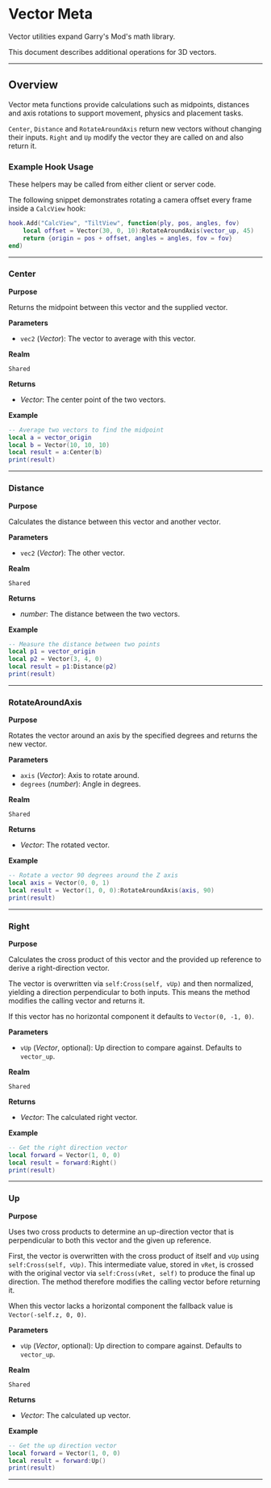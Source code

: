 # Vector Meta

Vector utilities expand Garry's Mod's math library.

This document describes additional operations for 3D vectors.

---

## Overview

Vector meta functions provide calculations such as midpoints, distances and axis rotations to support movement, physics and placement tasks.

`Center`, `Distance` and `RotateAroundAxis` return new vectors without changing their inputs. `Right` and `Up` modify the vector they are called on and also return it.

### Example Hook Usage

These helpers may be called from either client or server code.

The following snippet demonstrates rotating a camera offset every frame inside a `CalcView` hook:

```lua
hook.Add("CalcView", "TiltView", function(ply, pos, angles, fov)
    local offset = Vector(30, 0, 10):RotateAroundAxis(vector_up, 45)
    return {origin = pos + offset, angles = angles, fov = fov}
end)
```

---

### Center

**Purpose**

Returns the midpoint between this vector and the supplied vector.

**Parameters**

* `vec2` (*Vector*): The vector to average with this vector.

**Realm**

`Shared`

**Returns**

* *Vector*: The center point of the two vectors.

**Example**

```lua
-- Average two vectors to find the midpoint
local a = vector_origin
local b = Vector(10, 10, 10)
local result = a:Center(b)
print(result)
```

---

### Distance

**Purpose**

Calculates the distance between this vector and another vector.

**Parameters**

* `vec2` (*Vector*): The other vector.

**Realm**

`Shared`

**Returns**

* *number*: The distance between the two vectors.

**Example**

```lua
-- Measure the distance between two points
local p1 = vector_origin
local p2 = Vector(3, 4, 0)
local result = p1:Distance(p2)
print(result)
```

---

### RotateAroundAxis

**Purpose**

Rotates the vector around an axis by the specified degrees and returns the new vector.

**Parameters**

* `axis` (*Vector*): Axis to rotate around.
* `degrees` (*number*): Angle in degrees.

**Realm**

`Shared`

**Returns**

* *Vector*: The rotated vector.

**Example**

```lua
-- Rotate a vector 90 degrees around the Z axis
local axis = Vector(0, 0, 1)
local result = Vector(1, 0, 0):RotateAroundAxis(axis, 90)
print(result)
```

---

### Right

**Purpose**

Calculates the cross product of this vector and the provided up reference to derive a right-direction vector.

The vector is overwritten via `self:Cross(self, vUp)` and then normalized,
yielding a direction perpendicular to both inputs. This means the method
modifies the calling vector and returns it.

If this vector has no horizontal component it defaults to `Vector(0, -1, 0)`.

**Parameters**

* `vUp` (*Vector*, optional): Up direction to compare against. Defaults to `vector_up`.

**Realm**

`Shared`

**Returns**

* *Vector*: The calculated right vector.

**Example**

```lua
-- Get the right direction vector
local forward = Vector(1, 0, 0)
local result = forward:Right()
print(result)
```

---

### Up

**Purpose**

Uses two cross products to determine an up-direction vector that is perpendicular to both this vector and the given up reference.

First, the vector is overwritten with the cross product of itself and `vUp` using `self:Cross(self, vUp)`. This intermediate value, stored in `vRet`, is crossed with the original vector via `self:Cross(vRet, self)` to produce the final up direction. The method therefore modifies the calling vector before returning it.

When this vector lacks a horizontal component the fallback value is `Vector(-self.z, 0, 0)`.

**Parameters**

* `vUp` (*Vector*, optional): Up direction to compare against. Defaults to `vector_up`.

**Realm**

`Shared`

**Returns**

* *Vector*: The calculated up vector.

**Example**

```lua
-- Get the up direction vector
local forward = Vector(1, 0, 0)
local result = forward:Up()
print(result)
```

---
